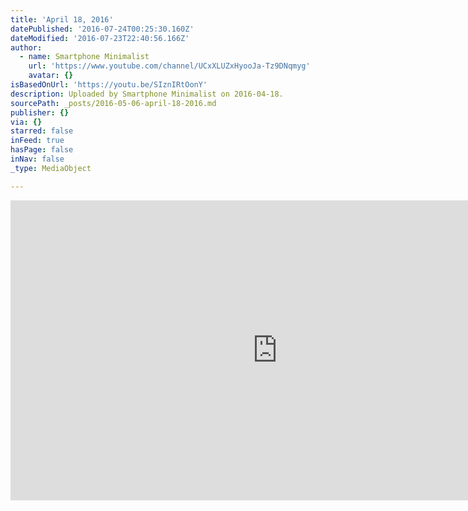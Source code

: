 ```yaml
---
title: 'April 18, 2016'
datePublished: '2016-07-24T00:25:30.160Z'
dateModified: '2016-07-23T22:40:56.166Z'
author:
  - name: Smartphone Minimalist
    url: 'https://www.youtube.com/channel/UCxXLUZxHyooJa-Tz9DNqmyg'
    avatar: {}
isBasedOnUrl: 'https://youtu.be/SIznIRtOonY'
description: Uploaded by Smartphone Minimalist on 2016-04-18.
sourcePath: _posts/2016-05-06-april-18-2016.md
publisher: {}
via: {}
starred: false
inFeed: true
hasPage: false
inNav: false
_type: MediaObject

---
```

<iframe src="https://cdn.embedly.com/widgets/media.html?src=https%3A%2F%2Fwww.youtube.com%2Fembed%2FSIznIRtOonY%3Ffeature%3Doembed&amp;url=https%3A%2F%2Fwww.youtube.com%2Fwatch%3Fv%3DSIznIRtOonY%26feature%3Dyoutu.be&amp;image=https%3A%2F%2Fi.ytimg.com%2Fvi%2FSIznIRtOonY%2Fhqdefault.jpg&amp;key=b7d04c9b404c499eba89ee7072e1c4f7&amp;type=text%2Fhtml&amp;schema=youtube" width="854" height="480" scrolling="no" frameborder="0" allowfullscreen="" style=""></iframe>